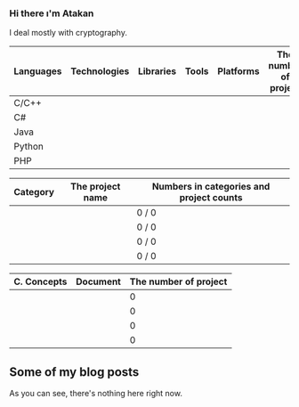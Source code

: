 ### Hi there ı'm Atakan
I deal mostly with cryptography.

| Languages | Technologies        | Libraries             | Tools        | Platforms             | The number of project | Projects  ⭐        | Doc     | Category |
| --------  | ------------------- | --------------------- |------------- |-----------------------|----------------------|----------------------|----------|----------|
| C/C++     |                     |                       |              |                       |                      |                      |          |          |
| C#        |                     |                       |              |                       |                      |                      |          |          |
| Java      |                     |                       |              |                       |                      |                      |          |          |
| Python    |                     |                       |              |                       |                      |                      |          |          |
| PHP       |                     |                       |              |                       |                      |                      |          |          |

| Category | The project name | Numbers in categories and project counts |
| ---------| -----------------| ---------------------- |
|          |                  |          0 / 0              | 
|          |                  |          0 / 0              | 
|          |                  |          0 / 0              | 
|          |                  |          0 / 0              | 

| C. Concepts | Document | The number of project  |
| ------------| ---------| ---------------------- |
|             |          |          0             |
|             |          |          0             |
|             |          |          0             |
|             |          |          0             |

## Some of my blog posts
As you can see, there's nothing here right now.
